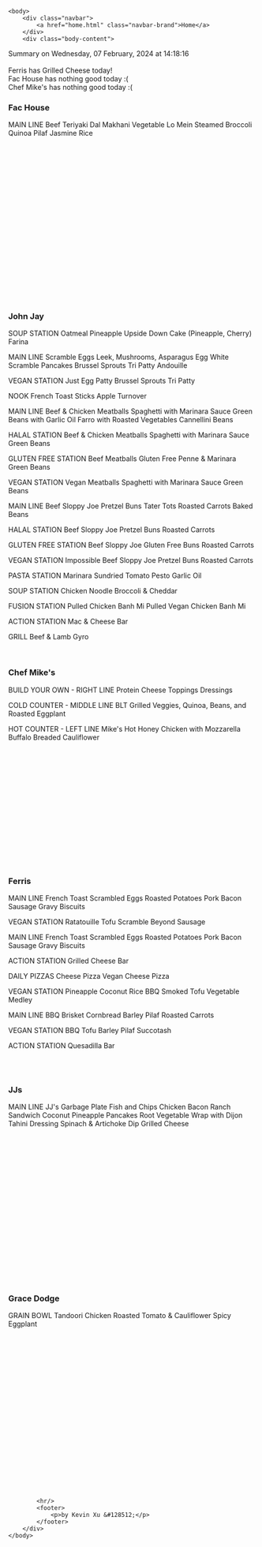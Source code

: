 <!DOCTYPE html>
<html>
    <head>
        <meta charset="UTF-8">
        <title>
Dining Info
</title>
        <link rel="stylesheet" type="text/css" href="/static/dining.css" />
    </head>

    <body>
        <div class="navbar">
            <a href="home.html" class="navbar-brand">Home</a>
        </div>
        <div class="body-content">
            
<div class="summary">
  Summary on Wednesday, 07 February, 2024 at 14:18:16
  <br><br>
  Ferris has Grilled Cheese today!
  <br>
  Fac House has nothing good today :(
  <br>
  Chef Mike's has nothing good today :(
  <br>
</div>
<div class="w3-row-padding w3-center w3-margin-top">
  <div class="w3-third">
    <div class="w3-card w3-container" style="min-height:400px">
    <h3>Fac House</h3>
    <div class="list">
MAIN LINE
Beef Teriyaki
Dal Makhani
Vegetable Lo Mein
Steamed Broccoli
Quinoa Pilaf
Jasmine Rice
</div>
    <br>
    </div>
    <div class="w3-card w3-container" style="min-height:400px">
      <h3>John Jay</h3>
      <i class="fa fa-css3 w3-margin-bottom w3-text-theme" style="font-size:10px"></i>
      <div class="list">
SOUP STATION
Oatmeal
Pineapple Upside Down Cake (Pineapple, Cherry)
Farina

MAIN LINE
Scramble Eggs
Leek, Mushrooms, Asparagus Egg White Scramble
Pancakes
Brussel Sprouts
Tri Patty
Andouille

VEGAN STATION
Just Egg Patty
Brussel Sprouts
Tri Patty

NOOK
French Toast Sticks
Apple Turnover

MAIN LINE
Beef & Chicken Meatballs
Spaghetti with Marinara Sauce
Green Beans with Garlic Oil
Farro with Roasted Vegetables
Cannellini Beans

HALAL STATION
Beef & Chicken Meatballs
Spaghetti with Marinara Sauce
Green Beans

GLUTEN FREE STATION
Beef Meatballs
Gluten Free Penne & Marinara
Green Beans

VEGAN STATION
Vegan Meatballs
Spaghetti with Marinara Sauce
Green Beans

MAIN LINE
Beef Sloppy Joe
Pretzel Buns
Tater Tots
Roasted Carrots
Baked Beans

HALAL STATION
Beef Sloppy Joe
Pretzel Buns
Roasted Carrots

GLUTEN FREE STATION
Beef Sloppy Joe
Gluten Free Buns
Roasted Carrots

VEGAN STATION
Impossible Beef Sloppy Joe
Pretzel Buns
Roasted Carrots

PASTA STATION
Marinara
Sundried Tomato Pesto
Garlic Oil

SOUP STATION
Chicken Noodle
Broccoli & Cheddar

FUSION STATION
Pulled Chicken Banh Mi
Pulled Vegan Chicken Banh Mi

ACTION STATION
Mac & Cheese Bar

GRILL
Beef & Lamb Gyro
</div>
      <br>
    </div>
  </div>
  <div class="w3-third">
    <div class="w3-card w3-container" style="min-height:400px">
    <h3>Chef Mike's</h3>
    <i class="fa fa-css3 w3-margin-bottom w3-text-theme" style="font-size:10px"></i>
      <div class="list">
BUILD YOUR OWN - RIGHT LINE
Protein
Cheese
Toppings
Dressings

COLD COUNTER - MIDDLE LINE
BLT
Grilled Veggies, Quinoa, Beans, and Roasted Eggplant

HOT COUNTER - LEFT LINE
Mike's Hot Honey Chicken with Mozzarella
Buffalo Breaded Cauliflower
</div>
      <br>
    </div>
    <div class="w3-card w3-container" style="min-height:400px">
      <h3>Ferris</h3>
      <div class="list">
MAIN LINE
French Toast
Scrambled Eggs
Roasted Potatoes
Pork Bacon
Sausage Gravy
Biscuits

VEGAN STATION
Ratatouille
Tofu Scramble
Beyond Sausage

MAIN LINE
French Toast
Scrambled Eggs
Roasted Potatoes
Pork Bacon
Sausage Gravy
Biscuits

ACTION STATION
Grilled Cheese Bar

DAILY PIZZAS
Cheese Pizza
Vegan Cheese Pizza

VEGAN STATION
Pineapple Coconut Rice
BBQ Smoked Tofu
Vegetable Medley

MAIN LINE
BBQ Brisket
Cornbread
Barley Pilaf
Roasted Carrots

VEGAN STATION
BBQ Tofu
Barley Pilaf
Succotash

ACTION STATION
Quesadilla Bar
</div>
      <br>
    </div>
  </div>
  <div class="w3-third">
    <div class="w3-card w3-container" style="min-height:400px">
    <h3>JJs</h3>
    <i class="fa fa-diamond w3-margin-bottom w3-text-theme" style="font-size:10px"></i>
    <div class="list">
MAIN LINE
JJ's Garbage Plate
Fish and Chips
Chicken Bacon Ranch Sandwich
Coconut Pineapple Pancakes
Root Vegetable Wrap with Dijon Tahini Dressing
Spinach & Artichoke Dip Grilled Cheese
</div>
    <br>
    </div>
    <div class="w3-card w3-container" style="min-height:400px">
      <h3>Grace Dodge</h3>
      <i class="fa fa-diamond w3-margin-bottom w3-text-theme" style="font-size:10px"></i>
      <div class="list">
GRAIN BOWL
Tandoori Chicken
Roasted Tomato & Cauliflower
Spicy Eggplant
</div>
      <br>
    </div>
  </div>
</div>



            <hr/>
            <footer>
                <p>by Kevin Xu &#128512;</p>
            </footer>
        </div>
    </body>
</html>